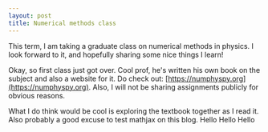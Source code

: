 ```yaml
---
layout: post
title: Numerical methods class
---
```


This term, I am taking a graduate class on numerical methods in physics. I look forward to it, and hopefully sharing some nice things I learn!

Okay, so first class just got over. Cool prof, he's written his own book on the subject and also a website for it. Do check out: [https://numphyspy.org](https://numphyspy.org). Also, I will not be sharing assignments publicly for obvious reasons.

What I do think would be cool is exploring the textbook together as I read it. Also probably a good excuse to test mathjax on this blog. Hello Hello Hello
